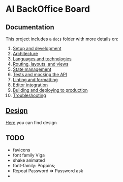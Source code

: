# AI BackOffice Board

## Documentation

This project includes a `docs` folder with more details on:

1.  [Setup and development](docs/development.md)
1.  [Architecture](docs/architecture.md)
1.  [Languages and technologies](docs/tech.md)
1.  [Routing, layouts, and views](docs/routing.md)
1.  [State management](docs/state.md)
1.  [Tests and mocking the API](docs/tests.md)
1.  [Linting and formatting](docs/linting.md)
1.  [Editor integration](docs/editors.md)
1.  [Building and deploying to production](docs/production.md)
1.  [Troubleshooting](docs/troubleshooting.md)

## [Design](https://www.figma.com/file/CoCdyBn8WraqHymlFekqen/MS_FRMS_SAMIR?viewport=0%2C0%2C1)

[Here](https://www.figma.com/file/CoCdyBn8WraqHymlFekqen/MS_FRMS_SAMIR?viewport=0%2C0%2C1) you can find design

## TODO

- favicons
- font family Viga
- shake animated
- font-family: Poppins;
- Repeat Password => Password ask
-
